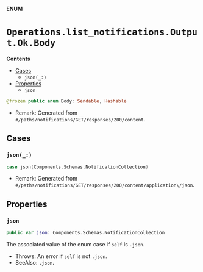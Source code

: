 **ENUM**

# `Operations.list_notifications.Output.Ok.Body`

**Contents**

- [Cases](#cases)
  - `json(_:)`
- [Properties](#properties)
  - `json`

```swift
@frozen public enum Body: Sendable, Hashable
```

- Remark: Generated from `#/paths/notifications/GET/responses/200/content`.

## Cases
### `json(_:)`

```swift
case json(Components.Schemas.NotificationCollection)
```

- Remark: Generated from `#/paths/notifications/GET/responses/200/content/application\/json`.

## Properties
### `json`

```swift
public var json: Components.Schemas.NotificationCollection
```

The associated value of the enum case if `self` is `.json`.

- Throws: An error if `self` is not `.json`.
- SeeAlso: `.json`.
